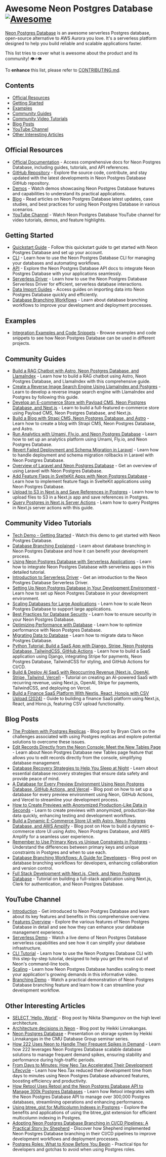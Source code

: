 # Awesome Neon Postgres Database  [![Awesome](https://awesome.re/badge-flat.svg)](https://awesome.re)

[Neon Postgres Database](https://neon.tech) is an awesome serverless Postgres database, open-source alternative to AWS Aurora you love. It's a serverless platform designed to help you build reliable and scalable applications faster.

This list tries to cover what is awesome about the product and its community! 👁⚡️👁

To **enhance** this list, please refer to [CONTRIBUTING.md](CONTRIBUTING.md).

## Contents

- [Official Resources](#official-resources)
- [Getting Started](#getting-started)
- [Examples](#examples)
- [Community Guides](#community-guides)
- [Community Video Tutorials](#community-video-tutorials)
- [Blog Posts](#blog-posts)
- [YouTube Channel](#youtube-channel)
- [Other Interesting Articles](#other-interesting-articles)

## Official Resources

- [Official Documentation](https://neon.tech/docs) - Access comprehensive docs for Neon Postgres Database, including guides, tutorials, and API references.
- [GitHub Repository](https://github.com/neondatabase/neon) - Explore the source code, contribute, and stay updated with the latest developments in Neon Postgres Database GitHub repository.
- [Demos](https://neon.tech/demos) - Watch demos showcasing Neon Postgres Database features and capabilities to understand its practical applications.
- [Blog](https://neon.tech/blog) - Read articles on Neon Postgres Database latest updates, case studies, and best practices for using Neon Postgres Database in various scenarios.
- [YouTube Channel](https://www.youtube.com/@neondatabase) - Watch Neon Postgres Database YouTube channel for video tutorials, demos, and feature highlights.

## Getting Started

- [Quickstart Guide](https://neon.tech/docs/get-started-with-neon/signing-up) - Follow this quickstart guide to get started with Neon Postgres Database and set up your account.
- [CLI](https://neon.tech/docs/reference/neon-cli) - Learn how to use the Neon Postgres Database CLI for managing your databases and automating workflows.
- [API](https://api-docs.neon.tech/reference/getting-started-with-neon-api) - Explore the Neon Postgres Database API docs to integrate Neon Postgres Database with your applications seamlessly.
- [Serverless Driver](https://neon.tech/docs/serverless/serverless-driver) - Learn how to use the Neon Postgres Database Serverless Driver for efficient, serverless database interactions.
- [Data Import Guides](https://neon.tech/docs/import/import-intro) - Access guides on importing data into Neon Postgres Database quickly and efficiently.
- [Database Branching Workflows](https://neon.tech/flow) - Learn about database branching workflows to improve your development and deployment processes.

## Examples

- [Integration Examples and Code Snippets](https://github.com/neondatabase/examples) - Browse examples and code snippets to see how Neon Postgres Database can be used in different projects.


## Community Guides

- [Build a RAG Chatbot with Astro, Neon Postgres Database, and LlamaIndex](https://neon.tech/guides/chatbot-astro-postgres-llamaindex) - Learn how to build a RAG chatbot using Astro, Neon Postgres Database, and LlamaIndex with this comprehensive guide.
- [Create a Reverse Image Search Engine Using LlamaIndex and Postgres](https://neon.tech/guides/llamaindex-postgres-search-images) - Learn to develop a reverse image search engine with LlamaIndex and Postgres by following this guide.
- [Develop an E-commerce Store with Payload CMS, Neon Postgres Database, and Next.js](https://neon.tech/guides/payload) - Learn to build a full-featured e-commerce store using Payload CMS, Neon Postgres Database, and Next.js.
- [Build a Blog with Strapi CMS, Neon Postgres Database, and Astro](https://neon.tech/guides/strapi-cms) - Learn how to create a blog with Strapi CMS, Neon Postgres Database, and Astro.
- [Run Analytics with Umami, Fly.io, and Neon Postgres Database](https://neon.tech/guides/self-hosting-umami-neon) - Learn how to set up an analytics platform using Umami, Fly.io, and Neon Postgres Database.
- [Revert Failed Deployment and Schema Migration in Laravel](https://neon.tech/guides/laravel-migration-rollbacks) - Learn how to handle deployment and schema migration rollbacks in Laravel with Neon Postgres Database.
- [Overview of Laravel and Neon Postgres Database](https://neon.tech/guides/laravel-overview) - Get an overview of using Laravel with Neon Postgres Database.
- [Add Feature Flags in SvelteKit Apps with Neon Postgres Database](https://neon.tech/guides/feature-flags-sveltekit) - Learn how to implement feature flags in SvelteKit applications using Neon Postgres Database.
- [Upload to S3 in Next.js and Save References in Postgres](https://neon.tech/guides/next-upload-aws-s3) - Learn how to upload files to S3 in a Next.js app and save references in Postgres.
- [Query Postgres in Next.js Server Actions](https://neon.tech/guides/next-server-actions) - Learn how to query Postgres in Next.js server actions with this guide.

## Community Video Tutorials

- [Tech Demo - Getting Started](https://www.youtube.com/watch?v=JtgwiJggOU0) - Watch this demo to get started with Neon Postgres Database.
- [Database Branching Explained](https://www.youtube.com/watch?v=hFULG1Dx8wo) - Learn about database branching in Neon Postgres Database and how it can benefit your development process.
- [Using Neon Postgres Database with Serverless Applications](https://www.youtube.com/watch?v=9pCsyBlpmrc&t=2s) - Learn how to integrate Neon Postgres Database with serverless apps in this detailed tutorial.
- [Introduction to Serverless Driver](https://www.youtube.com/watch?v=_LF-IvJsr5Y) - Get an introduction to the Neon Postgres Database Serverless Driver.
- [Setting Up Neon Postgres Database in Your Development Environment](https://www.youtube.com/watch?v=cxgAN7T3rq8) - Learn how to set up Neon Postgres Database in your development environment.
- [Scaling Databases for Large Applications](https://www.youtube.com/watch?v=jXyTIQOfTTk&t=7838s) - Learn how to scale Neon Postgres Database to support large applications.
- [Best Practices for Database Security](https://www.youtube.com/watch?v=W-Bd7nzzz3o&t=426s) - Learn how to ensure security in your Neon Postgres Database.
- [Optimizing Performance with Database](https://www.youtube.com/watch?v=N_uNKAus0II&t=6387s) - Learn how to optimize performance with Neon Postgres Database.
- [Migrating Data to Database](https://www.youtube.com/watch?v=duMr6MTViUY) - Learn how to migrate data to Neon Postgres Database.
- [Python Tutorial: Build a SaaS App with Django, Stripe, Neon Postgres Database, TailwindCSS, GitHub Actions](https://youtu.be/WbNNESIxJnY?si=Bv69eeyRvfKnuS45) - Learn how to build a SaaS application using Django, integrating Stripe for payments, Neon Postgres Database, TailwindCSS for styling, and GitHub Actions for CI/CD.
- [Build & Deploy AI SaaS with Reoccurring Revenue (Next.js, OpenAI, Stripe, Tailwind, Vercel)](https://youtu.be/r895rFUbGtE?si=M_K9YSN36LV7Ft0a) - Tutorial on creating an AI-powered SaaS with recurring revenue, using Next.js, OpenAI, Stripe for payments, TailwindCSS, and deploying on Vercel.
- [Build a Finance SaaS Platform With Nextjs, React, Honojs with CSV Upload (2024)](https://youtu.be/N_uNKAus0II?si=F1fZTyomXU4c9YMD) - Guide to building a finance SaaS platform using Next.js, React, and Hono.js, featuring CSV upload functionality.

## Blog Posts

- [The Problem with Postgres Replicas](https://neon.tech/blog/the-problem-with-postgres-replicas) - Blog post by Bryan Clark on the challenges associated with using Postgres replicas and explore potential solutions to overcome these issues.
- [Edit Records Directly from the Neon Console: Meet the New Tables Page](https://neon.tech/blog/edit-records-directly-from-the-neon-console-meet-the-new-tables-page) - Learn about Neon Postgres Database new Tables page feature that allows you to edit records directly from the console, simplifying database management.
- [Database Recovery Strategies to Help You Sleep at Night](https://neon.tech/blog/database-recovery-strategies-to-help-you-sleep-at-night) - Learn about essential database recovery strategies that ensure data safety and provide peace of mind.
- [A Database for Every Preview Environment Using Neon Postgres Database, GitHub Actions, and Vercel](https://neon.tech/blog/branching-with-preview-environments) - Blog post on how to set up a database for every preview environment using Neon, GitHub Actions, and Vercel to streamline your development process.
- [How to Create Previews with Anonymized Production-Like Data in Seconds](https://neon.tech/blog/how-to-create-previews-with-anonymized-production-like-data-in-seconds) - Learn to create previews with anonymized, production-like data quickly, enhancing testing and development workflows.
- [Build a Dynamic E-Commerce Store UI with Astro, Neon Postgres Database, and AWS Amplify](https://neon.tech/blog/build-a-dynamic-e-commerce-store-ui-with-astro-neon-postgres-and-aws-amplify) - Blog post on How to build a dynamic e-commerce store UI using Astro, Neon Postgres Database, and AWS Amplify for a seamless user experience.
- [Remember to Use Primary Keys vs Unique Constraints in Postgres](https://neon.tech/blog/remember-to-use-primary-keys-vs-unique-constraints-in-postgres) - Understand the differences between primary keys and unique constraints in Postgres and when to use each.
- [Database Branching Workflows: A Guide for Developers](https://neon.tech/blog/database-branching-workflows-a-guide-for-developers) - Blog post on database branching workflows for developers, enhancing collaboration and version control.
- [Full Stack Development with Next.js, Clerk, and Neon Postgres Database](https://www.freecodecamp.org/news/nextjs-clerk-neon-fullstack-development/) - Tutorial on building a full-stack application using Next.js, Clerk for authentication, and Neon Postgres Database.


## YouTube Channel

- [Introduction](https://www.youtube.com/watch?v=EB0Nu_e9wCs) - Get introduced to Neon Postgres Database and learn about its key features and benefits in this comprehensive overview.
- [Features Overview](https://www.youtube.com/watch?v=I6DCo5RwHBE&t=474s) - Explore the various features of Neon Postgres Database in detail and see how they can enhance your database management experience.
- [Serverless Demo](https://www.youtube.com/watch?v=kvIK2NpuF2I) - Watch a live demo of Neon Postgres Database serverless capabilities and see how it can simplify your database infrastructure.
- [CLI Tutorial](https://www.youtube.com/watch?v=i_mAHOhpBSA) - Learn how to use the Neon Postgres Database CLI with this step-by-step tutorial, designed to help you get the most out of Neon's command-line tools.
- [Scaling](https://www.youtube.com/watch?v=atuu5XWkHBI) - Learn how Neon Postgres Database handles scaling to meet your application's growing demands in this informative video.
- [Branching Demo](https://www.youtube.com/watch?v=MSdHFUCeQ8g) - Watch a practical demonstration of Neon Postgres Database branching feature and learn how it can streamline your development workflow.

## Other Interesting Articles

- [SELECT 'Hello, World'](https://neon.tech/blog/hello-world/) - Blog post by Nikita Shamgunov on the high level architecture.
- [Architecture decisions in Neon](https://neon.tech/blog/architecture-decisions-in-neon/) - Blog post by Heikki Linnakangas.
- [Neon Postgres Database](https://www.youtube.com/watch?v=rES0yzeERns) - Presentation on storage system by Heikki Linnakangas in the CMU Database Group seminar series.
- [How 222 Uses Neon to Handle Their Frequent Spikes in Demand](https://neon.tech/blog/how-222-uses-neon-to-handle-their-frequent-spikes-in-demand) - Learn how 222 leverages Neon Postgres Database scalable database solutions to manage frequent demand spikes, ensuring stability and performance during high-traffic periods.
- [From Days to Minutes: How Neo Tax Accelerated Their Development Lifecycle](https://neon.tech/blog/from-days-to-minutes-how-neo-tax-accelerated-their-development-lifecycle) - Learn how Neo.Tax reduced their development time from days to minutes using Neon Postgres Database advanced features, boosting efficiency and productivity.
- [How Retool Uses Retool and the Neon Postgres Database API to Manage 300k Postgres Databases](https://neon.tech/blog/how-retool-uses-retool-and-the-neon-api-to-manage-300k-postgres-databases) - Learn how Retool integrates with the Neon Postgres Database API to manage over 300,000 Postgres databases, streamlining operations and enhancing performance.
- [Using btree_gist for Multicolumn Indexes in Postgres](https://neon.tech/blog/btree_gist) - Explore the benefits and applications of using the btree_gist extension for efficient multicolumn indexing in Postgres.
- [Adopting Neon Postgres Database Branching in CI/CD Pipelines: A Practical Story by Shepherd](https://neon.tech/blog/adopting-neon-branching-in-ci-cd-pipelines-a-practical-story-by-shepherd) - Discover how Shepherd implemented Neon Postgres Database branching in their CI/CD pipelines to improve development workflows and deployment processes.
- [Postgres Roles: What to Know Before You Begin](https://neon.tech/blog/the-non-obviousness-of-postgres-roles) - Practical tips for developers and gotchas to avoid when using Postgres roles.
